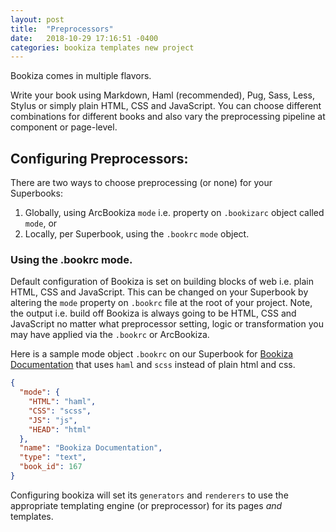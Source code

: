 ```yaml
---
layout: post
title:  "Preprocessors"
date:   2018-10-29 17:16:51 -0400
categories: bookiza templates new project
---
```


Bookiza comes in multiple flavors. 

Write your book using Markdown, Haml (recommended), Pug, Sass, Less, Stylus or simply plain HTML, CSS and JavaScript. You can choose different combinations for different books and also vary the preprocessing pipeline at component or page-level. 

## Configuring Preprocessors:

There are two ways to choose preprocessing (or none) for your Superbooks:

1. Globally, using ArcBookiza `mode` i.e. property on `.bookizarc` object called `mode`, or
2. Locally, per Superbook, using the `.bookrc` `mode` object.


### Using the .bookrc mode.

Default configuration of Bookiza is set on building blocks of web i.e. plain HTML, CSS and JavaScript. This can be changed on your Superbook by altering the `mode` property on `.bookrc` file at the root of your project. Note, the output i.e. build off Bookiza is always going to be HTML, CSS and JavaScript no matter what preprocessor setting, logic or transformation you may have applied via the `.bookrc` or ArcBookiza. 


Here is a sample mode object `.bookrc` on our Superbook for [Bookiza Documentation](https://github.com/marvindanig/bookiza-framework) that uses `haml` and `scss` instead of plain html and css.

```json
{
  "mode": {
    "HTML": "haml",
    "CSS": "scss",
    "JS": "js",
    "HEAD": "html"
  },
  "name": "Bookiza Documentation",
  "type": "text",
  "book_id": 167
}
```




Configuring bookiza will set its `generators` and `renderers` to use the appropriate templating engine (or preprocessor) for its pages *and* templates. 

